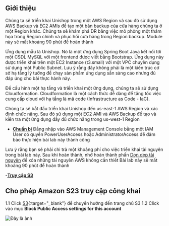 ## Giới thiệu
Chúng ta sẽ triển khai Unishop trong một AWS Region và sau đó sử dụng AWS Backup và EC2 AMIs để tạo một bản backup của cửa hàng chúng ta ở một Region khác. Chúng ta sẽ khám phá DR bằng việc mô phỏng một thảm họa trong Region chính và phục hồi cửa hàng trong Region backup. Module này sẽ mất khoảng 90 phút để hoàn thành


Ứng dụng mẫu là Unishop. Nó là một ứng dụng Spring Boot Java kết nối tới một CSDL MySQL với một frontend được viết bằng Bootstrap.
Ứng dụng này được triển khai trên một EC2 Instance (t3.small) với một VPC chuyên dụng sử dụng một Public Subnet. Lưu ý rằng đây không phải là một kiến trúc cơ sở hạ tầng lý tưởng để chạy sản phẩm ứng dụng sẵn sàng cao nhưng đủ đáp ứng cho bài thực hành này.

Để cấu hình một hạ tầng và triển khai một ứng dụng, chúng ta sẽ sử dụng Cloudformation. Cloudformation là một cách thức dễ dàng để tăng tốc việc cung cấp cloud với hạ tầng là mã code (Infrastructure as Code - IaC).

Chúng ta sẽ bắt đầu triển khai Unishop đến us-east-1 AWS Region và xác định chức năng. Sau đó sử dụng một EC2 AMI và AWS Backup để tạo và kiển tra một ứng dụng đầy đủ chức năng trong  us-west-1 Region

- [**Chuẩn bị**](#a1)
Đằng nhập vào AWS Management Console bằng một IAM User có quyền  PowerUserAccess hoặc AdministratorAccess để đảm bảo thực hiện bài lab này thành công

Lưu ý rằng bạn sẽ phải chi trả một khoảng phí cho việc triển khai tài nguyên trong bài lab này. Sau khi hoàn thành, nhớ hoàn thành phần [Dọn dẹp tài nguyên](#a2) để xóa những tài nguyên AWS không cần thiết
Bài lab này sẽ mất khoảng 90 phút để hoàn thành

-[**Truy cập S3**](#b1)

## Cho phép Amazon S23 truy cập công khai

1.1 Click [S3](https://console.aws.amazon.com/s3/home?region=us-east-1#/){:target="\_blank"} để chuyển hướng đến trang chủ S3
1.2 Click vào mục **Block Public Access settings for this account**

![Đây là ảnh](../pictures/pic1_2.png)
